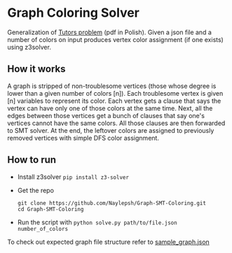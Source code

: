 # Graph Coloring Solver

Generalization of [Tutors problem](https://github.com/Naylepsh/UWr-II/blob/master/Term%20V/PiZZO/ex2/zadanie%201.pdf) (pdf in Polish).
Given a json file and a number of colors on input produces vertex color assignment (if one exists) using z3solver.

## How it works

A graph is stripped of non-troublesome vertices (those whose degree is lower than a given number of colors \[n]).
Each troublesome vertex is given \[n] variables to represent its color. Each vertex gets a clause that says the vertex can have only one of those colors at the same time. Next, all the edges between those vertices get a bunch of clauses that say one's vertices cannot have the same colors. All those clauses are then forwarded to SMT solver. At the end, the leftover colors are assigned to previously removed vertices with simple DFS color assignment.

## How to run

- Install z3solver `pip install z3-solver`
- Get the repo

  ```
  git clone https://github.com/Naylepsh/Graph-SMT-Coloring.git
  cd Graph-SMT-Coloring
  ```

- Run the script with `python solve.py path/to/file.json number_of_colors`

To check out expected graph file structure refer to [sample_graph.json](https://github.com/Naylepsh/Graph-SMT-Coloring/blob/master/sample_graph.json)
